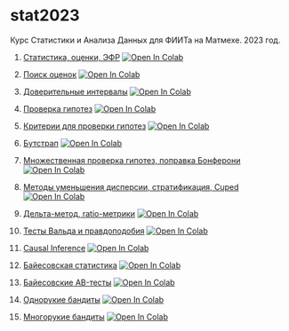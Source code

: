 # stat2023
Курс Статистики и Анализа Данных для ФИИТа на Матмехе. 2023 год.

1. [Статистика, оценки, ЭФР](https://mathmechterver.github.io/stat2023/prac01/prac.html)  [![Open In Colab](https://colab.research.google.com/assets/colab-badge.svg)](https://colab.research.google.com/github/mathmechterver/stat2023/blob/master/prac01/prac.ipynb)

2. [Поиск оценок](https://mathmechterver.github.io/stat2023/prac02/prac.html)  [![Open In Colab](https://colab.research.google.com/assets/colab-badge.svg)](https://colab.research.google.com/github/mathmechterver/stat2023/blob/master/prac02/prac.ipynb)

3. [Доверительные интервалы](https://mathmechterver.github.io/stat2023/prac03/prac.html)  [![Open In Colab](https://colab.research.google.com/assets/colab-badge.svg)](https://colab.research.google.com/github/mathmechterver/stat2022/blob/master/prac08/prac.ipynb)

4. [Проверка гипотез](https://mathmechterver.github.io/stat2023/prac04/prac.html)  [![Open In Colab](https://colab.research.google.com/assets/colab-badge.svg)](https://colab.research.google.com/github/mathmechterver/stat2022/blob/master/prac09/prac.ipynb)

5. [Критерии для проверки гипотез](https://mathmechterver.github.io/stat2023/prac05/prac.html)  [![Open In Colab](https://colab.research.google.com/assets/colab-badge.svg)](https://colab.research.google.com/github/mathmechterver/stat2022/blob/master/prac10/prac.ipynb)

6. [Бутстрап](https://mathmechterver.github.io/stat2023/prac06/prac.html)  [![Open In Colab](https://colab.research.google.com/assets/colab-badge.svg)](https://colab.research.google.com/github/mathmechterver/stat2023/blob/master/prac01/prac.ipynb)

7. [Множественная проверка гипотез, поправка Бонферони](https://mathmechterver.github.io/stat2023/prac07/prac.html)  [![Open In Colab](https://colab.research.google.com/assets/colab-badge.svg)](https://colab.research.google.com/github/mathmechterver/stat2023/blob/master/prac02/prac.ipynb)

8. [Методы уменьшения дисперсии, стратификация, Cuped](https://mathmechterver.github.io/stat2023/prac08/prac.html)  [![Open In Colab](https://colab.research.google.com/assets/colab-badge.svg)](https://colab.research.google.com/github/mathmechterver/stat2022/blob/master/prac08/prac.ipynb)

9. [Дельта-метод, ratio-метрики](https://mathmechterver.github.io/stat2023/prac09/prac.html)  [![Open In Colab](https://colab.research.google.com/assets/colab-badge.svg)](https://colab.research.google.com/github/mathmechterver/stat2022/blob/master/prac09/prac.ipynb)

10. [Тесты Вальда и правдоподобия](https://mathmechterver.github.io/stat2023/prac10/prac.html)  [![Open In Colab](https://colab.research.google.com/assets/colab-badge.svg)](https://colab.research.google.com/github/mathmechterver/stat2022/blob/master/prac10/prac.ipynb)

11. [Causal Inference](https://mathmechterver.github.io/stat2023/prac11/prac.html)  [![Open In Colab](https://colab.research.google.com/assets/colab-badge.svg)](https://colab.research.google.com/github/mathmechterver/stat2023/blob/master/prac01/prac.ipynb)

12. [Байесовская статистика](https://mathmechterver.github.io/stat2023/prac12/prac.html)  [![Open In Colab](https://colab.research.google.com/assets/colab-badge.svg)](https://colab.research.google.com/github/mathmechterver/stat2023/blob/master/prac02/prac.ipynb)

13. [Байесовские AB-тесты](https://mathmechterver.github.io/stat2023/prac13/prac.html)  [![Open In Colab](https://colab.research.google.com/assets/colab-badge.svg)](https://colab.research.google.com/github/mathmechterver/stat2022/blob/master/prac08/prac.ipynb)

14. [Однорукие бандиты](https://mathmechterver.github.io/stat2023/prac14/prac.html)  [![Open In Colab](https://colab.research.google.com/assets/colab-badge.svg)](https://colab.research.google.com/github/mathmechterver/stat2022/blob/master/prac09/prac.ipynb)

15. [Многорукие бандиты](https://mathmechterver.github.io/stat2023/prac15/prac.html)  [![Open In Colab](https://colab.research.google.com/assets/colab-badge.svg)](https://colab.research.google.com/github/mathmechterver/stat2022/blob/master/prac10/prac.ipynb)

